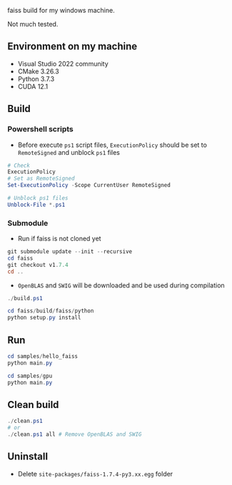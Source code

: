 faiss build for my windows machine.

Not much tested.

## Environment on my machine
* Visual Studio 2022 community
* CMake 3.26.3
* Python 3.7.3
* CUDA 12.1


## Build

### Powershell scripts
* Before execute `ps1` script files, `ExecutionPolicy` should be set to `RemoteSigned` and unblock `ps1` files
```powershell
# Check
ExecutionPolicy
# Set as RemoteSigned
Set-ExecutionPolicy -Scope CurrentUser RemoteSigned

# Unblock ps1 files
Unblock-File *.ps1
```

### Submodule
* Run if faiss is not cloned yet
```powershell
git submodule update --init --recursive
cd faiss
git checkout v1.7.4
cd ..
```

* `OpenBLAS` and `SWIG` will be downloaded and be used during compilation
```powershell
./build.ps1

cd faiss/build/faiss/python
python setup.py install
```


## Run
```powershell
cd samples/hello_faiss
python main.py

cd samples/gpu
python main.py
```


## Clean build
```powershell
./clean.ps1
# or
./clean.ps1 all # Remove OpenBLAS and SWIG
```

## Uninstall
* Delete `site-packages/faiss-1.7.4-py3.xx.egg` folder
